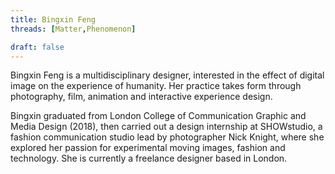 ```yaml
---
title: Bingxin Feng
threads: [Matter,Phenomenon]

draft: false
---
```


Bingxin Feng is a multidisciplinary designer, interested in the effect of digital image on the experience of humanity. Her practice takes form through photography, film, animation and interactive experience design. 

Bingxin graduated from London College of Communication Graphic and Media Design (2018), then carried out a design internship at SHOWstudio, a fashion communication studio lead by photographer Nick Knight, where she explored her passion for experimental moving images, fashion and technology. She is currently a freelance designer based in London.